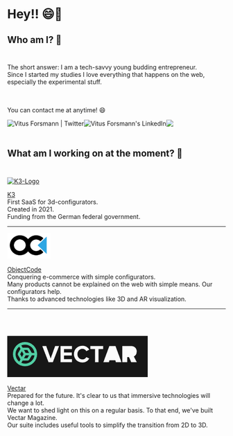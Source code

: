 # Hey!! 😄👋

<h2>Who am I? 💬<br></br></h2>
<div>The short answer: I am a tech-savvy young budding entrepreneur.</div>
<div>Since I started my studies I love everything that happens on the web, especially the experimental stuff. </div>
<br></br>
<p>You can contact me at anytime! 😄 </p>
<a target="_blank" href="https://twitter.com/VitusForsmann">
  <img align="left" alt="Vitus Forsmann | Twitter" height="22px" src="https://upload.wikimedia.org/wikipedia/commons/6/6f/Logo_of_Twitter.svg" />
</a>
<a target="_blank" href="https://www.linkedin.com/in/vitus-forsmann-594803151/">
  <img align="left" alt="Vitus Forsmann's LinkedIn" height="22px" src="https://upload.wikimedia.org/wikipedia/commons/thumb/1/19/LinkedIn_logo.svg/2560px-LinkedIn_logo.svg.png" />
</a>

![](https://visitor-badge.glitch.me/badge?page_id=vforsmann.vforsmann)
<br></br>
<h2>What am I working on at the moment? 🌱<br></br></h2>


<p align="left">
 <a target="_blank" href="https://www.objectcode.de/produkt">  
   <img width="100px" src="https://k3.objectcode.de/app/k3Logo.59f0f4273cb8a724c1d0a652e5448315.svg" alt="K3-Logo"/>
 </a>
</p>

<div align="left">
  <a target="_blank" width="200px" href="https://www.objectcode.de/">K3</a>
  <div>First SaaS for 3d-configurators.</div>
  <div>Created in 2021.</div>
  <div>Funding from the German federal government.</div>
  <hr></hr>
</div>


<p align="left">
 <a target="_blank" href="https://www.objectcode.de/">  
   <img width="100px" src="https://github.com/VForsmann/VForsmann/blob/main/OC.PNG?raw=true" alt="ObjectCode-Logo"/>
 </a>

</p>

<div align="left">
  <a target="_blank" width="200px" href="https://www.objectcode.de/">ObjectCode</a>
  <div>Conquering e-commerce with simple configurators.</div>
  <div>Many products cannot be explained on the web with simple means. Our configurators help. </div>
  <div>Thanks to advanced technologies like 3D and AR visualization. </div>
    <hr></hr>
</div>

<br></br>

<p align="left">
 <a target="_blank" width="200px" href="https://www.vectar.tech/">  
  <img src="https://github.com/VForsmann/VForsmann/blob/main/vectar.PNG?raw=true" alt="ObjectCode-Logo"/>
 </a>
</p>

<div align="left">
  <a target="_blank" href="https://www.vectar.tech/">Vectar</a>
  <div>Prepared for the future. It's clear to us that immersive technologies will change a lot.</div>
  <div> We want to shed light on this on a regular basis. To that end, we've built Vectar Magazine. </div>
  <div>Our suite includes useful tools to simplify the transition from 2D to 3D.</div>
</div>
